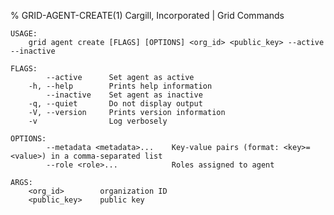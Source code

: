 % GRID-AGENT-CREATE(1) Cargill, Incorporated | Grid Commands
<!--
  Copyright 2018-2020 Cargill Incorporated
  Licensed under Creative Commons Attribution 4.0 International License
  https://creativecommons.org/licenses/by/4.0/
-->

```
USAGE:
    grid agent create [FLAGS] [OPTIONS] <org_id> <public_key> --active --inactive

FLAGS:
        --active      Set agent as active
    -h, --help        Prints help information
        --inactive    Set agent as inactive
    -q, --quiet       Do not display output
    -V, --version     Prints version information
    -v                Log verbosely

OPTIONS:
        --metadata <metadata>...    Key-value pairs (format: <key>=<value>) in a comma-separated list
        --role <role>...            Roles assigned to agent

ARGS:
    <org_id>        organization ID
    <public_key>    public key
```
